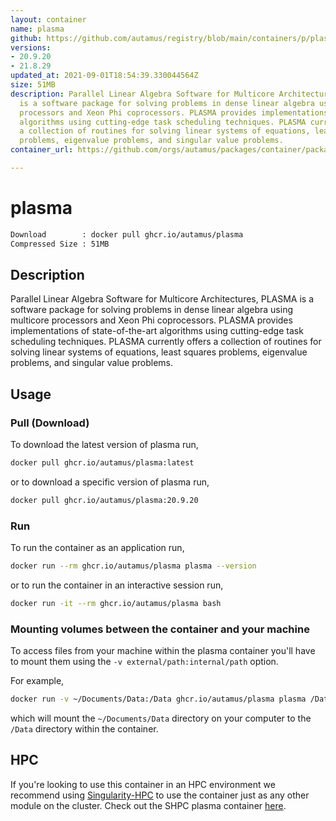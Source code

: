 ```yaml
---
layout: container
name: plasma
github: https://github.com/autamus/registry/blob/main/containers/p/plasma/spack.yaml
versions:
- 20.9.20
- 21.8.29
updated_at: 2021-09-01T18:54:39.330044564Z
size: 51MB
description: Parallel Linear Algebra Software for Multicore Architectures, PLASMA
  is a software package for solving problems in dense linear algebra using multicore
  processors and Xeon Phi coprocessors. PLASMA provides implementations of state-of-the-art
  algorithms using cutting-edge task scheduling techniques. PLASMA currently offers
  a collection of routines for solving linear systems of equations, least squares
  problems, eigenvalue problems, and singular value problems.
container_url: https://github.com/orgs/autamus/packages/container/package/plasma

---
```

# plasma
```bash 
Download        : docker pull ghcr.io/autamus/plasma
Compressed Size : 51MB
```

## Description
Parallel Linear Algebra Software for Multicore Architectures, PLASMA is a software package for solving problems in dense linear algebra using multicore processors and Xeon Phi coprocessors. PLASMA provides implementations of state-of-the-art algorithms using cutting-edge task scheduling techniques. PLASMA currently offers a collection of routines for solving linear systems of equations, least squares problems, eigenvalue problems, and singular value problems.

## Usage
### Pull (Download)
To download the latest version of plasma run,

```bash
docker pull ghcr.io/autamus/plasma:latest
```

or to download a specific version of plasma run,

```bash
docker pull ghcr.io/autamus/plasma:20.9.20
```
### Run
To run the container as an application run,
```bash
docker run --rm ghcr.io/autamus/plasma plasma --version
```

or to run the container in an interactive session run,
```bash
docker run -it --rm ghcr.io/autamus/plasma bash
```

### Mounting volumes between the container and your machine
To access files from your machine within the plasma container you'll have to mount them using the `-v external/path:internal/path` option.

For example,
```bash
docker run -v ~/Documents/Data:/Data ghcr.io/autamus/plasma plasma /Data/myData.csv
```
which will mount the `~/Documents/Data` directory on your computer to the `/Data` directory within the container.

## HPC
If you're looking to use this container in an HPC environment we recommend using [Singularity-HPC](https://singularity-hpc.readthedocs.io) to use the container just as any other module on the cluster. Check out the SHPC plasma container [here](https://singularityhub.github.io/singularity-hpc/r/ghcr.io-autamus-plasma/).